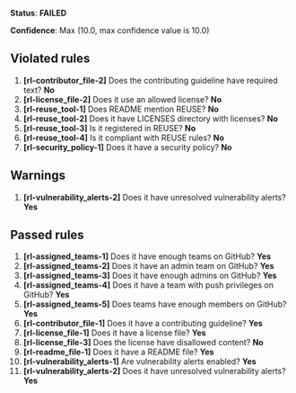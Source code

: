 **Status**: **FAILED**

**Confidence**: Max (10.0, max confidence value is 10.0)

## Violated rules

1.  **[rl-contributor_file-2]** Does the contributing guideline have required text? **No**
1.  **[rl-license_file-2]** Does it use an allowed license? **No**
1.  **[rl-reuse_tool-1]** Does README mention REUSE? **No**
1.  **[rl-reuse_tool-2]** Does it have LICENSES directory with licenses? **No**
1.  **[rl-reuse_tool-3]** Is it registered in REUSE? **No**
1.  **[rl-reuse_tool-4]** Is it compliant with REUSE rules? **No**
1.  **[rl-security_policy-1]** Does it have a security policy? **No**


## Warnings

1.  **[rl-vulnerability_alerts-2]** Does it have unresolved vulnerability alerts? **Yes**




## Passed rules

1.  **[rl-assigned_teams-1]** Does it have enough teams on GitHub? **Yes**
1.  **[rl-assigned_teams-2]** Does it have an admin team on GitHub? **Yes**
1.  **[rl-assigned_teams-3]** Does it have enough admins on GitHub? **Yes**
1.  **[rl-assigned_teams-4]** Does it have a team with push privileges on GitHub? **Yes**
1.  **[rl-assigned_teams-5]** Does teams have enough members on GitHub? **Yes**
1.  **[rl-contributor_file-1]** Does it have a contributing guideline? **Yes**
1.  **[rl-license_file-1]** Does it have a license file? **Yes**
1.  **[rl-license_file-3]** Does the license have disallowed content? **No**
1.  **[rl-readme_file-1]** Does it have a README file? **Yes**
1.  **[rl-vulnerability_alerts-1]** Are vulnerability alerts enabled? **Yes**
1.  **[rl-vulnerability_alerts-2]** Does it have unresolved vulnerability alerts? **Yes**



